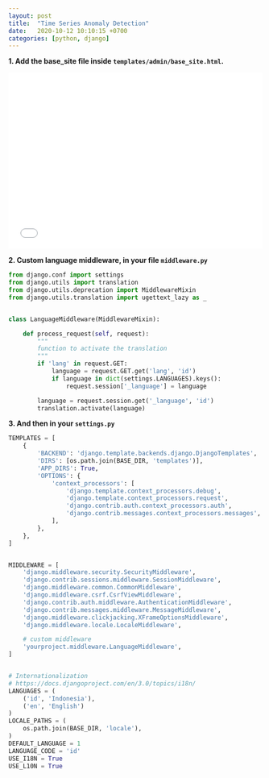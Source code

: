 ```yaml
---
layout: post
title:  "Time Series Anomaly Detection"
date:   2020-10-12 10:10:15 +0700
categories: [python, django]
---
```



<!-- ![change-language.png](https://i.imgur.com/qIhI550.png) -->


**1. Add the base_site file inside `templates/admin/base_site.html`.**

<iframe width="100%" height="350" src="//jsfiddle.net/agaust/s6pqknL4/embedded/html/dark/" allowfullscreen="allowfullscreen" allowpaymentrequest frameborder="0"></iframe>


**2. Custom language middleware, in your file `middleware.py`**

```python
from django.conf import settings
from django.utils import translation
from django.utils.deprecation import MiddlewareMixin
from django.utils.translation import ugettext_lazy as _


class LanguageMiddleware(MiddlewareMixin):

    def process_request(self, request):
        """
        function to activate the translation
        """
        if 'lang' in request.GET:
            language = request.GET.get('lang', 'id')
            if language in dict(settings.LANGUAGES).keys():
                request.session['_language'] = language

        language = request.session.get('_language', 'id')
        translation.activate(language)
```


**3. And then in your `settings.py`**

```python
TEMPLATES = [
    {
        'BACKEND': 'django.template.backends.django.DjangoTemplates',
        'DIRS': [os.path.join(BASE_DIR, 'templates')],
        'APP_DIRS': True,
        'OPTIONS': {
            'context_processors': [
                'django.template.context_processors.debug',
                'django.template.context_processors.request',
                'django.contrib.auth.context_processors.auth',
                'django.contrib.messages.context_processors.messages',
            ],
        },
    },
]


MIDDLEWARE = [
    'django.middleware.security.SecurityMiddleware',
    'django.contrib.sessions.middleware.SessionMiddleware',
    'django.middleware.common.CommonMiddleware',
    'django.middleware.csrf.CsrfViewMiddleware',
    'django.contrib.auth.middleware.AuthenticationMiddleware',
    'django.contrib.messages.middleware.MessageMiddleware',
    'django.middleware.clickjacking.XFrameOptionsMiddleware',
    'django.middleware.locale.LocaleMiddleware',

    # custom middleware
    'yourproject.middleware.LanguageMiddleware',
]


# Internationalization
# https://docs.djangoproject.com/en/3.0/topics/i18n/
LANGUAGES = (
    ('id', 'Indonesia'),
    ('en', 'English')
)
LOCALE_PATHS = (
    os.path.join(BASE_DIR, 'locale'),
)
DEFAULT_LANGUAGE = 1
LANGUAGE_CODE = 'id'
USE_I18N = True
USE_L10N = True
```
